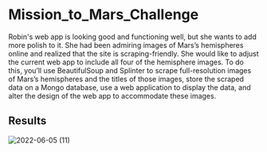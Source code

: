 # Mission_to_Mars_Challenge

Robin's web app is looking good and functioning well, but she wants to add more polish to it. She had been admiring images of Mars’s hemispheres online and realized that the site is scraping-friendly. She would like to adjust the current web app to include all four of the hemisphere images. To do this, you’ll use BeautifulSoup and Splinter to scrape full-resolution images of Mars’s hemispheres and the titles of those images, store the scraped data on a Mongo database, use a web application to display the data, and alter the design of the web app to accommodate these images.


## Results
![2022-06-05 (11)](https://user-images.githubusercontent.com/102489511/172069080-7ffcf3e6-9061-45f4-a489-b5da242c9b51.png)


